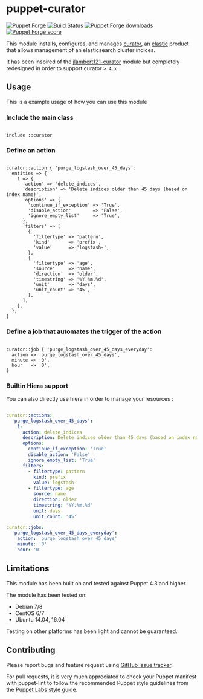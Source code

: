 # puppet-curator

[![Puppet Forge](http://img.shields.io/puppetforge/v/mvisonneau/curator.svg)](https://forge.puppetlabs.com/mvisonneau/curator)
[![Build Status](https://travis-ci.org/mvisonneau/puppet-curator.svg?branch=master)](https://travis-ci.org/mvisonneau/puppet-curator)
[![Puppet Forge downloads](https://img.shields.io/puppetforge/dt/mvisonneau/curator.svg)](https://forge.puppetlabs.com/mvisonneau/curator)
[![Puppet Forge score](https://img.shields.io/puppetforge/f/mvisonneau/curator.svg)](https://forge.puppetlabs.com/mvisonneau/curator)


This module installs, configures, and manages [curator](https://www.elastic.co/guide/en/elasticsearch/client/curator/index.html), an [elastic](https://www.elastic.co/) product that allows management of an elasticsearch cluster indices.

It has been inspired of the [jlambert121-curator](https://github.com/jlambert121/jlambert121-curator) module but completely redesigned in order to support curator `> 4.x`

## Usage

This is a example usage of how you can use this module

### Include the main class

```puppet

include ::curator

```

### Define an action

```puppet

curator::action { 'purge_logstash_over_45_days':
  entities => {
    1 => {
      'action' => 'delete_indices',
      'description' => 'Delete indices older than 45 days (based on index name)',
      'options' => {
        'continue_if_exception' => 'True',
        'disable_action'        => 'False',
        'ignore_empty_list'     => 'True',
      },
      'filters' => [
        {
          'filtertype' => 'pattern',
          'kind'       => 'prefix',
          'value'      => 'logstash-',
        },
        {
          'filtertype' => 'age',
          'source'     => 'name',
          'direction'  => 'older',
          'timestring' => '%Y.%m.%d',
          'unit'       => 'days',
          'unit_count' => '45',
        },
      ],
    },
  },
}
```

### Define a job that automates the trigger of the action

```puppet

curator::job { 'purge_logstash_over_45_days_everyday':
  action => 'purge_logstash_over_45_days',
  minute => '0',
  hour   => '0',
}

```

### Builtin Hiera support

You can also directly use hiera in order to manage your resources :

```yaml

curator::actions:
  'purge_logstash_over_45_days':
    1:
      action: delete_indices
      description: Delete indices older than 45 days (based on index name)
      options:
        continue_if_exception: 'True'
        disable_action: 'False'
        ignore_empty_list: 'True'
      filters:
        - filtertype: pattern
          kind: prefix
          value: logstash-
        - filtertype: age
          source: name
          direction: older
          timestring: '%Y.%m.%d'
          unit: days
          unit_count: '45'

curator::jobs:
  'purge_logstash_over_45_days_everyday':
    action: 'purge_logstash_over_45_days'
    minute: '0'
    hour: '0'

```

## Limitations

This module has been built on and tested against Puppet 4.3 and higher.

The module has been tested on:

- Debian 7/8
- CentOS 6/7
- Ubuntu 14.04, 16.04

Testing on other platforms has been light and cannot be guaranteed.

## Contributing

Please report bugs and feature request using [GitHub issue tracker](https://github.com/mvisonneau/puppet-curator/issues).

For pull requests, it is very much appreciated to check your Puppet manifest with puppet-lint to follow the recommended Puppet style guidelines from the [Puppet Labs style guide](http://docs.puppetlabs.com/guides/style_guide.html).

